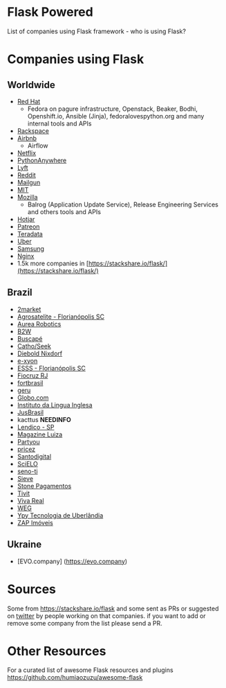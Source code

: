 # Flask Powered
List of companies using Flask framework - who is using Flask?

# Companies using Flask

## Worldwide

- [Red Hat](http://redhat.com)
    - Fedora on pagure infrastructure, Openstack, Beaker, Bodhi, Openshift.io, Ansible (Jinja), fedoralovespython.org and many internal tools and APIs
- [Rackspace](http://rackspace.com)
- [Airbnb](http://airbnb.com)
    - Airflow
- [Netflix](https://medium.com/netflix-techblog/automation-as-a-service-introducing-scriptflask-17a8e4ad954b)
- [PythonAnywhere](https://www.pythonanywhere.com/)
- [Lyft](https://stackshare.io/lyft/lyft)
- [Reddit](https://stackshare.io/reddit/reddit)
- [Mailgun](https://stackshare.io/mailgun/mailgun)
- [MIT](https://stackshare.io/mit/mit)
- [Mozilla](https://www.mozilla.org)
    - Balrog (Application Update Service), Release Engineering Services and others tools and APIs
- [Hotjar](https://stackshare.io/hotjar/hotjar)
- [Patreon](https://stackshare.io/patreon/patreon)
- [Teradata](https://stackshare.io/teradata/teradata)
- [Uber](https://stackshare.io/uber/partners-uber-com)
- [Samsung](https://stackshare.io/engel80/apkg)
- [Nginx](https://stackshare.io/nginx-inc/nginx-amplify)
- 1.5k more companies in [https://stackshare.io/flask/](https://stackshare.io/flask/)

## Brazil

- [2market](http:/2market.com.br)
- [Agrosatelite - Florianópolis SC](http://agrosatelite.com.br/pt/home/)
- [Aurea Robotics](http://www.aurearobotics.com/)
- [B2W](https://www.b2wmarketplace.com.br/)
- [Buscapé](https://stackshare.io/buscape/buscape)
- [Catho/Seek](https://github.com/seek-ai)
- [Diebold Nixdorf](http://www.dieboldnixdorf.com.br/)
- [e-xyon](http://e-xyon.com.br)
- [ESSS - Florianópolis SC](https://www.esss.co)
- [Fiocruz RJ](https://portal.fiocruz.br/)
- [fortbrasil](https://www.fortbrasil.com.br/)
- [geru](https://www.geru.com.br)
- [Globo.com](http://globo.com)
- [Instituto da Lingua Inglesa](https://www.ili.com.br/)
- [JusBrasil](https://www.jusbrasil.com.br/)
- kacttus **NEEDINFO**
- [Lendico - SP](https://www.lendico.com.br/)
- [Magazine Luiza](https://github.com/luizalabs)
- [Partyou](https://partyou.com.br/)
- [pricez](https://www.pricez.com.br/)
- [Santodigital](http://Santodigital.com.br)
- [SciELO](https://github.com/scieloorg/)
- [seno-ti](seno-ti.com.br)
- [Sieve](https://www.sieve.com.br/)
- [Stone Pagamentos](https://www.stone.com.br/)
- [Tivit](https://tivit.com/)
- [Viva Real](https://www.vivareal.com.br/)
- [WEG](http://www.weg.net)
- [Ypy Tecnologia de Uberlândia](http://www.ypytecnologia.com.br/)
- [ZAP Imóveis](https://www.zapimoveis.com.br/)

## Ukraine

- [EVO.company] (https://evo.company)

# Sources

Some from https://stackshare.io/flask and some sent as PRs or suggested on [twitter](https://twitter.com/rochacbruno/status/983354844105887745) by people working on that companies.
if you want to add or remove some company from the list please send a PR.

# Other Resources

For a curated list of awesome Flask resources and plugins https://github.com/humiaozuzu/awesome-flask
